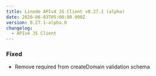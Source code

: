 ```yaml
---
title: Linode APIv4 JS Client v0.27.1 (alpha)
date: 2020-06-03T05:00:00.000Z
version: 0.27.1-alpha.0
changelog:
  - APIv4 JS Client
---
```


### Fixed

- Remove required from createDomain validation schema
